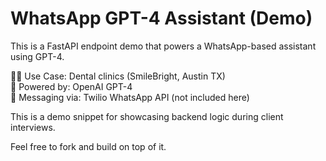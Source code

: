 # WhatsApp GPT-4 Assistant (Demo)

This is a FastAPI endpoint demo that powers a WhatsApp-based assistant using GPT-4.

👨‍⚕️ Use Case: Dental clinics (SmileBright, Austin TX)  
🧠 Powered by: OpenAI GPT-4  
📱 Messaging via: Twilio WhatsApp API (not included here)

This is a demo snippet for showcasing backend logic during client interviews.

Feel free to fork and build on top of it.

